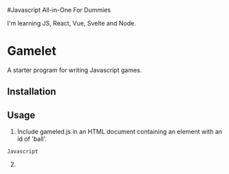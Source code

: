 #Javascript All-in-One For Dummies

I'm learning JS, React, Vue, Svelte and Node.

# Gamelet

A starter program for writing Javascript games.

## Installation

## Usage

1. Include gameled.js in an HTML document containing an element with an id of 'ball'.

`Javascript`

2.
